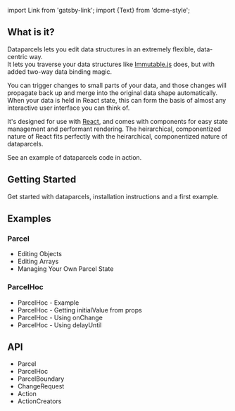 import Link from 'gatsby-link';
import {Text} from 'dcme-style';

## What is it?

Dataparcels lets you edit data structures in an extremely flexible, data-centric way.<br />
It lets you traverse your data structures like [Immutable.js](https://facebook.github.io/immutable-js/) does, but with added two-way data binding magic.

You can trigger changes to small parts of your data, and those changes will propagate back up and merge into the original data shape automatically. When your data is held in React state, this can form the basis of almost any interactive user interface you can think of.

It's designed for use with [React](https://reactjs.org/), and comes with components for easy state management and performant rendering. The heirarchical, componentized nature of React fits perfectly with the heirarchical, componentized nature of dataparcels.

<Text modifier="weightKilo"><Link to="/examples/editing-arrays">See an example of dataparcels code in action</Link></Text>.

## Getting Started

<Link to="/getting-started">Get started with dataparcels</Link>, installation instructions and a first example.

## Examples

### Parcel

* <Link to="/examples/editing-objects">Editing Objects</Link>
* <Link to="/examples/editing-arrays">Editing Arrays</Link>
* <Link to="/examples/managing-your-own-parcel-state">Managing Your Own Parcel State</Link>

### ParcelHoc

* <Link to="/examples/parcelhoc-example">ParcelHoc - Example</Link>
* <Link to="/examples/parcelhoc-initialvalue">ParcelHoc - Getting initialValue from props</Link>
* <Link to="/examples/parcelhoc-onchange">ParcelHoc - Using onChange</Link>
* <Link to="/examples/parcelhoc-delayuntil">ParcelHoc - Using delayUntil</Link>


## API

* <Link to="/api/Parcel">Parcel</Link>
* <Link to="/api/ParcelHoc">ParcelHoc</Link>
* <Link to="/api/ParcelBoundary">ParcelBoundary</Link>
* <Link to="/api/ChangeRequest">ChangeRequest</Link>
* <Link to="/api/Action">Action</Link>
* <Link to="/api/ActionCreators">ActionCreators</Link>
